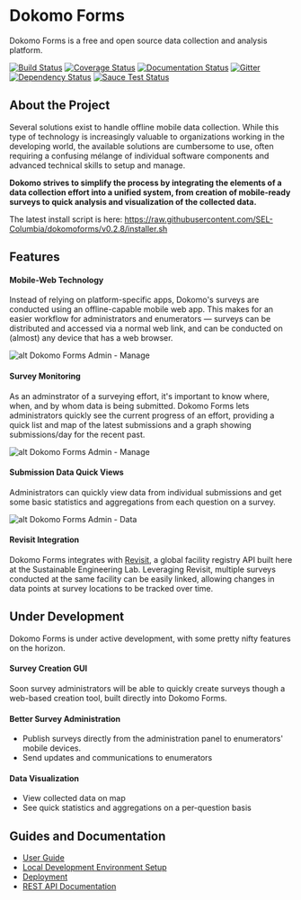 # Dokomo Forms

Dokomo Forms is a free and open source data collection and analysis platform.

[![Build Status](https://travis-ci.org/SEL-Columbia/dokomoforms.svg?branch=master)](https://travis-ci.org/SEL-Columbia/dokomoforms)
[![Coverage Status](https://coveralls.io/repos/SEL-Columbia/dokomoforms/badge.svg?branch=master)](https://coveralls.io/r/SEL-Columbia/dokomoforms?branch=master)
[![Documentation Status](https://readthedocs.org/projects/dokomoforms/badge/?version=master)](https://readthedocs.org/projects/dokomoforms/?badge=latest)
[![Gitter](https://badges.gitter.im/Join%20Chat.svg)](https://gitter.im/SEL-Columbia/dokomoforms?utm_source=badge&utm_medium=badge&utm_campaign=pr-badge&utm_content=badge)
[![Dependency Status](https://gemnasium.com/SEL-Columbia/dokomoforms.svg)](https://gemnasium.com/SEL-Columbia/dokomoforms)
[![Sauce Test Status](https://saucelabs.com/browser-matrix/dokomo_sauce_matrix.svg)](https://saucelabs.com/u/dokomo_sauce_matrix)

## About the Project

Several solutions exist to handle offline mobile data collection. While this type of technology is increasingly valuable to organizations working in the developing world, the available solutions are cumbersome to use, often requiring a confusing mélange of individual software components and advanced technical skills to setup and manage.

**Dokomo strives to simplify the process by integrating the elements of a data collection effort into a unified system, from creation of mobile-ready surveys to quick analysis and visualization of the collected data.**

The latest install script is here: https://raw.githubusercontent.com/SEL-Columbia/dokomoforms/v0.2.8/installer.sh

## Features

#### Mobile-Web Technology

Instead of relying on platform-specific apps, Dokomo's surveys are conducted using an offline-capable mobile web app. This makes for an easier workflow for administrators and enumerators — surveys can be distributed and accessed via a normal web link, and can be conducted on (almost) any device that has a web browser.

![alt Dokomo Forms Admin - Manage](https://i.imgur.com/saW5zcB.jpg)

#### Survey Monitoring

As an adminstrator of a surveying effort, it's important to know where, when, and by whom data is being submitted. Dokomo Forms lets administrators quickly see the current progress of an effort, providing a quick list and map of the latest submissions and a graph showing submissions/day for the recent past.

![alt Dokomo Forms Admin - Manage](https://i.imgur.com/6z7UJt2.jpg)

#### Submission Data Quick Views

Administrators can quickly view data from individual submissions and get some basic statistics and aggregations from each question on a survey.

![alt Dokomo Forms Admin - Data](https://i.imgur.com/hwYRf8e.jpg)

#### Revisit Integration

Dokomo Forms integrates with [Revisit](http://revisit.global), a global facility registry API built here at the Sustainable Engineering Lab. Leveraging Revisit, multiple surveys conducted at the same facility can be easily linked, allowing changes in data points at survey locations to be tracked over time.

## Under Development

Dokomo Forms is under active development, with some pretty nifty features on the horizon.

#### Survey Creation GUI

Soon survey administrators will be able to quickly create surveys though a web-based creation tool, built directly into Dokomo Forms.

#### Better Survey Administration

- Publish surveys directly from the administration panel to enumerators' mobile devices.
- Send updates and communications to enumerators

#### Data Visualization

- View collected data on map
- See quick statistics and aggregations on a per-question basis

## Guides and Documentation

- [User Guide](https://github.com/SEL-Columbia/dokomoforms/wiki/User-Guide)
- [Local Development Environment Setup](https://github.com/SEL-Columbia/dokomoforms/wiki/Local-Development-Environment)
- [Deployment](https://github.com/SEL-Columbia/dokomoforms/wiki/Deployment)
- [REST API Documentation](https://github.com/SEL-Columbia/dokomoforms/wiki/REST-API-v0.2.0)
